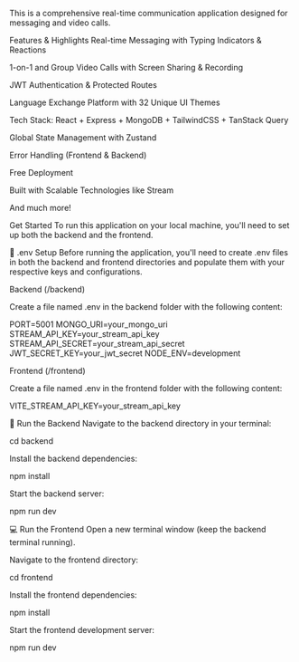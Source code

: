 This is a comprehensive real-time communication application designed for messaging and video calls.

Features & Highlights
Real-time Messaging with Typing Indicators & Reactions

1-on-1 and Group Video Calls with Screen Sharing & Recording

JWT Authentication & Protected Routes

Language Exchange Platform with 32 Unique UI Themes

Tech Stack: React + Express + MongoDB + TailwindCSS + TanStack Query

Global State Management with Zustand

Error Handling (Frontend & Backend)

Free Deployment

Built with Scalable Technologies like Stream

And much more!

Get Started
To run this application on your local machine, you'll need to set up both the backend and the frontend.

🧪 .env Setup
Before running the application, you'll need to create .env files in both the backend and frontend directories and populate them with your respective keys and configurations.

Backend (/backend)

Create a file named .env in the backend folder with the following content:

PORT=5001
MONGO_URI=your_mongo_uri
STREAM_API_KEY=your_stream_api_key
STREAM_API_SECRET=your_stream_api_secret
JWT_SECRET_KEY=your_jwt_secret
NODE_ENV=development

Frontend (/frontend)

Create a file named .env in the frontend folder with the following content:

VITE_STREAM_API_KEY=your_stream_api_key

🔧 Run the Backend
Navigate to the backend directory in your terminal:

cd backend

Install the backend dependencies:

npm install

Start the backend server:

npm run dev

💻 Run the Frontend
Open a new terminal window (keep the backend terminal running).

Navigate to the frontend directory:

cd frontend

Install the frontend dependencies:

npm install

Start the frontend development server:

npm run dev
